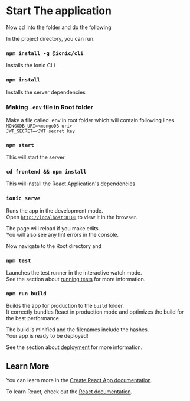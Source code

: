 # Start The application

Now cd into the folder and do the following

In the project directory, you can run:
### `npm install -g @ionic/cli`
Installs the Ionic CLi

### `npm install` 

Installs the server dependencies

### Making `.env` file in Root folder

Make a file called .env in root folder which will contain following lines <br/>
`MONGODB_URI=<mongoDB uri>` <br/>
`JWT_SECRET=<JWT secret key`

### `npm start`

This will start the server

### `cd frontend && npm install`

This will install the React Application's dependencies

### `ionic serve`

Runs the app in the development mode.<br />
Open [`http://localhost:8100`](http://localhost:8100) to view it in the browser.

The page will reload if you make edits.<br />
You will also see any lint errors in the console.

Now navigate to the Root directory and 

### `npm test`

Launches the test runner in the interactive watch mode.<br />
See the section about [running tests](https://facebook.github.io/create-react-app/docs/running-tests) for more information.

### `npm run build`

Builds the app for production to the `build` folder.<br />
It correctly bundles React in production mode and optimizes the build for the best performance.

The build is minified and the filenames include the hashes.<br />
Your app is ready to be deployed!

See the section about [deployment](https://facebook.github.io/create-react-app/docs/deployment) for more information.

## Learn More

You can learn more in the [Create React App documentation](https://facebook.github.io/create-react-app/docs/getting-started).

To learn React, check out the [React documentation](https://reactjs.org/).

